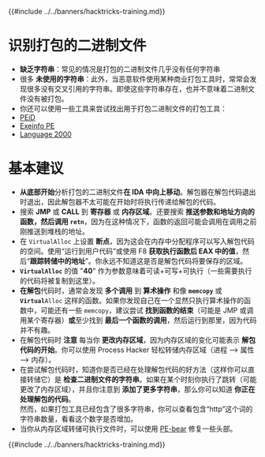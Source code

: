 {{#include ../../banners/hacktricks-training.md}}

# 识别打包的二进制文件

- **缺乏字符串**：常见的情况是打包的二进制文件几乎没有任何字符串
- 很多 **未使用的字符串**：此外，当恶意软件使用某种商业打包工具时，常常会发现很多没有交叉引用的字符串。即使这些字符串存在，也并不意味着二进制文件没有被打包。
- 你还可以使用一些工具来尝试找出用于打包二进制文件的打包工具：
- [PEiD](http://www.softpedia.com/get/Programming/Packers-Crypters-Protectors/PEiD-updated.shtml)
- [Exeinfo PE](http://www.softpedia.com/get/Programming/Packers-Crypters-Protectors/ExEinfo-PE.shtml)
- [Language 2000](http://farrokhi.net/language/)

# 基本建议

- **从底部开始**分析打包的二进制文件**在 IDA 中向上移动**。解包器在解包代码退出时退出，因此解包器不太可能在开始时将执行传递给解包的代码。
- 搜索 **JMP** 或 **CALL** 到 **寄存器** 或 **内存区域**。还要搜索 **推送参数和地址方向的函数，然后调用 `retn`**，因为在这种情况下，函数的返回可能会调用在调用之前刚推送到堆栈的地址。
- 在 `VirtualAlloc` 上设置 **断点**，因为这会在内存中分配程序可以写入解包代码的空间。使用“运行到用户代码”或使用 F8 **获取执行函数后 EAX 中的值**，然后“**跟踪转储中的地址**”。你永远不知道这是否是解包代码将要保存的区域。
- **`VirtualAlloc`** 的值 "**40**" 作为参数意味着可读+可写+可执行（一些需要执行的代码将被复制到这里）。
- **在解包**代码时，通常会发现 **多个调用** 到 **算术操作** 和像 **`memcopy`** 或 **`Virtual`**`Alloc` 这样的函数。如果你发现自己在一个显然只执行算术操作的函数中，可能还有一些 `memcopy`，建议尝试 **找到函数的结束**（可能是 JMP 或调用某个寄存器）**或**至少找到 **最后一个函数的调用**，然后运行到那里，因为代码并不有趣。
- 在解包代码时 **注意** 每当你 **更改内存区域**，因为内存区域的变化可能表示 **解包代码的开始**。你可以使用 Process Hacker 轻松转储内存区域（进程 --> 属性 --> 内存）。
- 在尝试解包代码时，知道你是否已经在处理解包代码的好方法（这样你可以直接转储它）是 **检查二进制文件的字符串**。如果在某个时刻你执行了跳转（可能更改了内存区域），并且你注意到 **添加了更多字符串**，那么你可以知道 **你正在处理解包的代码**。\
然而，如果打包工具已经包含了很多字符串，你可以查看包含“http”这个词的字符串数量，看看这个数字是否增加。
- 当你从内存区域转储可执行文件时，可以使用 [PE-bear](https://github.com/hasherezade/pe-bear-releases/releases) 修复一些头部。

{{#include ../../banners/hacktricks-training.md}}
